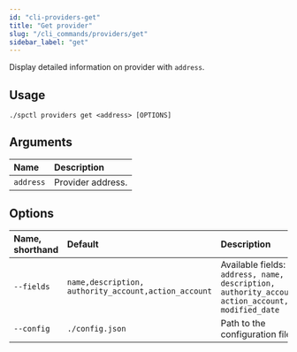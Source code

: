 ```yaml
---
id: "cli-providers-get"
title: "Get provider"
slug: "/cli_commands/providers/get"
sidebar_label: "get"
---
```


Display detailed information on provider with `address`.

## Usage

```
./spctl providers get <address> [OPTIONS]
```

## Arguments

|**Name**| **Description**   |
| :- |:------------------|
|`address`| Provider address. |

## Options

|**Name, shorthand**|**Default**|**Description**|
| :- | :- | :- |
|`--fields`|`name,description,`<br/>`authority_account,action_account`|Available fields: `address, name, description, authority_account, action_account, modified_date`|
|`--config`|`./config.json`|Path to the configuration file|